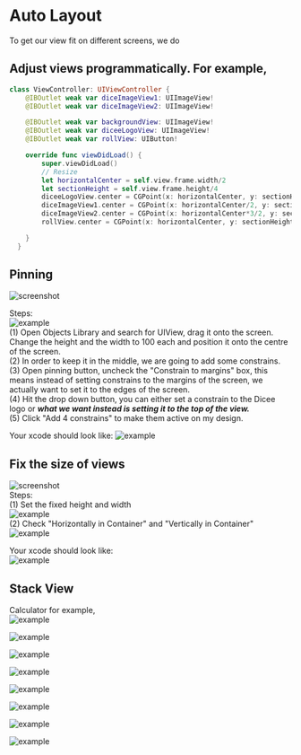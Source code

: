 # Auto Layout
To get our view fit on different screens, we do     

## Adjust views programmatically. For example,    
```swift
class ViewController: UIViewController {
    @IBOutlet weak var diceImageView1: UIImageView!
    @IBOutlet weak var diceImageView2: UIImageView!

    @IBOutlet weak var backgroundView: UIImageView!
    @IBOutlet weak var diceeLogoView: UIImageView!
    @IBOutlet weak var rollView: UIButton!

    override func viewDidLoad() {
        super.viewDidLoad()
        // Resize
        let horizontalCenter = self.view.frame.width/2
        let sectionHeight = self.view.frame.height/4
        diceeLogoView.center = CGPoint(x: horizontalCenter, y: sectionHeight)
        diceImageView1.center = CGPoint(x: horizontalCenter/2, y: sectionHeight*2)
        diceImageView2.center = CGPoint(x: horizontalCenter*3/2, y: sectionHeight*2)
        rollView.center = CGPoint(x: horizontalCenter, y: sectionHeight*3.5)

    }
  }
```

## Pinning
![screenshot](https://raw.githubusercontent.com/Catherine22/iOS-tutorial/master/screenshots/autolayout1.png)  

Steps:    
![example](https://raw.githubusercontent.com/Catherine22/iOS-tutorial/master/screenshots/autolayout1_1.png)  
(1) Open Objects Library and search for UIView, drag it onto the screen. Change the height and the width to 100 each and position it onto the centre of the screen.     
(2) In order to keep it in the middle, we are going to add some constrains.   
(3) Open pinning button, uncheck the "Constrain to margins" box, this means instead of setting constrains to the margins of the screen, we actually want to set it to the edges of the screen.    
(4) Hit the drop down button, you can either set a constrain to the Dicee logo or ***what we want instead is setting it to the top of the view.***    
(5) Click "Add 4 constrains" to make them active on my design.    

Your xcode should look like:
![example](https://raw.githubusercontent.com/Catherine22/iOS-tutorial/master/screenshots/autolayout1_2.png)  


## Fix the size of views
![screenshot](https://raw.githubusercontent.com/Catherine22/iOS-tutorial/master/screenshots/autolayout2.png)  
Steps:    
(1) Set the fixed height and width    
![example](https://raw.githubusercontent.com/Catherine22/iOS-tutorial/master/screenshots/autolayout2_1.png)  
(2) Check "Horizontally in Container" and "Vertically in Container"   
![example](https://raw.githubusercontent.com/Catherine22/iOS-tutorial/master/screenshots/autolayout2_2.png)    

Your xcode should look like:    
![example](https://raw.githubusercontent.com/Catherine22/iOS-tutorial/master/screenshots/autolayout2_3.png)  

## Stack View   
Calculator for example,   
![example](https://raw.githubusercontent.com/Catherine22/iOS-tutorial/master/screenshots/stack_view_1.png)  

![example](https://raw.githubusercontent.com/Catherine22/iOS-tutorial/master/screenshots/stack_view_2.png)  

![example](https://raw.githubusercontent.com/Catherine22/iOS-tutorial/master/screenshots/stack_view_3.png)  

![example](https://raw.githubusercontent.com/Catherine22/iOS-tutorial/master/screenshots/stack_view_4.png)  

![example](https://raw.githubusercontent.com/Catherine22/iOS-tutorial/master/screenshots/stack_view_5.png)  

![example](https://raw.githubusercontent.com/Catherine22/iOS-tutorial/master/screenshots/stack_view_6.png)  

![example](https://raw.githubusercontent.com/Catherine22/iOS-tutorial/master/screenshots/stack_view_7.png)  

![example](https://raw.githubusercontent.com/Catherine22/iOS-tutorial/master/screenshots/stack_view_8.png)  
